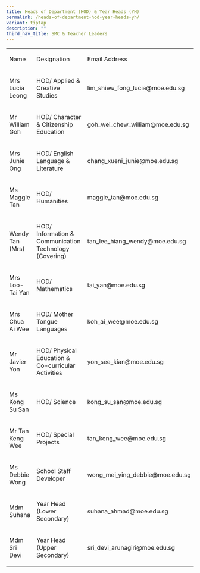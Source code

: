 ```yaml
---
title: Heads of Department (HOD) & Year Heads (YH)
permalink: /heads-of-department-hod-year-heads-yh/
variant: tiptap
description: ""
third_nav_title: SMC & Teacher Leaders
---
```

<table style="minWidth: 75px">
<colgroup>
<col>
<col>
<col>
</colgroup>
<tbody>
<tr>
<td rowspan="1" colspan="1">
<p>Name</p>
</td>
<td rowspan="1" colspan="1">
<p>Designation</p>
</td>
<td rowspan="1" colspan="1">
<p>Email Address</p>
</td>
</tr>
<tr>
<td rowspan="1" colspan="1">
<p>Mrs Lucia Leong</p>
</td>
<td rowspan="1" colspan="1">
<p>HOD/ Applied &amp; Creative Studies</p>
</td>
<td rowspan="1" colspan="1">
<p><a rel="noopener noreferrer nofollow" target="_blank">lim_shiew_fong_lucia@moe.edu.sg</a>
</p>
</td>
</tr>
<tr>
<td rowspan="1" colspan="1">
<p>Mr William Goh</p>
</td>
<td rowspan="1" colspan="1">
<p>HOD/ Character &amp; Citizenship Education</p>
</td>
<td rowspan="1" colspan="1">
<p><a rel="noopener noreferrer nofollow" target="_blank">goh_wei_chew_william@moe.edu.sg</a>
</p>
</td>
</tr>
<tr>
<td rowspan="1" colspan="1">
<p>Mrs Junie Ong</p>
</td>
<td rowspan="1" colspan="1">
<p>HOD/ English Language &amp; Literature</p>
</td>
<td rowspan="1" colspan="1">
<p><a rel="noopener noreferrer nofollow" target="_blank">chang_xueni_junie@moe.edu.sg</a>
</p>
</td>
</tr>
<tr>
<td rowspan="1" colspan="1">
<p>Ms Maggie Tan</p>
</td>
<td rowspan="1" colspan="1">
<p>HOD/ Humanities</p>
</td>
<td rowspan="1" colspan="1">
<p><a rel="noopener noreferrer nofollow" target="_blank">maggie_tan@moe.edu.sg</a>
</p>
</td>
</tr>
<tr>
<td rowspan="1" colspan="1">
<p>Wendy Tan (Mrs)</p>
</td>
<td rowspan="1" colspan="1">
<p>HOD/ Information &amp; Communication Technology (Covering)</p>
</td>
<td rowspan="1" colspan="1">
<p><a rel="noopener noreferrer nofollow" target="_blank">tan_lee_hiang_wendy@moe.edu.sg</a>
</p>
</td>
</tr>
<tr>
<td rowspan="1" colspan="1">
<p>Mrs Loo-Tai Yan</p>
</td>
<td rowspan="1" colspan="1">
<p>HOD/ Mathematics</p>
</td>
<td rowspan="1" colspan="1">
<p><a rel="noopener noreferrer nofollow" target="_blank">tai_yan@moe.edu.sg</a>
</p>
</td>
</tr>
<tr>
<td rowspan="1" colspan="1">
<p>Mrs Chua Ai Wee</p>
</td>
<td rowspan="1" colspan="1">
<p>HOD/ Mother Tongue Languages</p>
</td>
<td rowspan="1" colspan="1">
<p><a rel="noopener noreferrer nofollow" target="_blank">koh_ai_wee@moe.edu.sg</a>
</p>
</td>
</tr>
<tr>
<td rowspan="1" colspan="1">
<p>Mr Javier Yon</p>
</td>
<td rowspan="1" colspan="1">
<p>HOD/ Physical Education &amp; Co-curricular Activities</p>
</td>
<td rowspan="1" colspan="1">
<p><a rel="noopener noreferrer nofollow" target="_blank">yon_see_kian@moe.edu.sg</a>
</p>
</td>
</tr>
<tr>
<td rowspan="1" colspan="1">
<p>Ms Kong Su San</p>
</td>
<td rowspan="1" colspan="1">
<p>HOD/ Science&nbsp;</p>
</td>
<td rowspan="1" colspan="1">
<p><a rel="noopener noreferrer nofollow" target="_blank">kong_su_san@moe.edu.sg</a>
</p>
</td>
</tr>
<tr>
<td rowspan="1" colspan="1">
<p>Mr Tan Keng Wee</p>
</td>
<td rowspan="1" colspan="1">
<p>HOD/ Special Projects</p>
</td>
<td rowspan="1" colspan="1">
<p><a rel="noopener noreferrer nofollow" target="_blank">tan_keng_wee@moe.edu.sg</a>
</p>
</td>
</tr>
<tr>
<td rowspan="1" colspan="1">
<p>Ms Debbie Wong</p>
</td>
<td rowspan="1" colspan="1">
<p>School Staff Developer</p>
</td>
<td rowspan="1" colspan="1">
<p><a rel="noopener noreferrer nofollow" target="_blank">wong_mei_ying_debbie@moe.edu.sg</a>
</p>
</td>
</tr>
<tr>
<td rowspan="1" colspan="1">
<p>Mdm Suhana</p>
</td>
<td rowspan="1" colspan="1">
<p>Year Head (Lower Secondary)</p>
</td>
<td rowspan="1" colspan="1">
<p><a rel="noopener noreferrer nofollow" target="_blank">suhana_ahmad@moe.edu.sg</a>
</p>
</td>
</tr>
<tr>
<td rowspan="1" colspan="1">
<p>Mdm Sri Devi</p>
</td>
<td rowspan="1" colspan="1">
<p>Year Head (Upper Secondary)</p>
</td>
<td rowspan="1" colspan="1">
<p><a rel="noopener noreferrer nofollow" target="_blank">sri_devi_arunagiri@moe.edu.sg</a>
</p>
</td>
</tr>
</tbody>
</table>
<p></p>